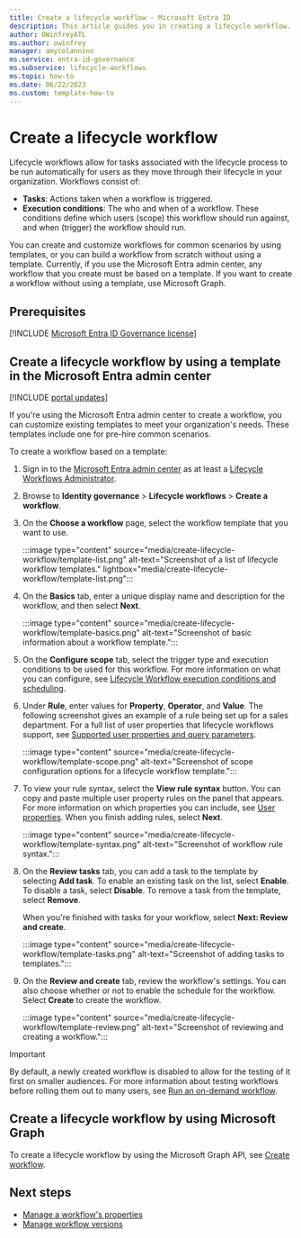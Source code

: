 ```yaml
---
title: Create a lifecycle workflow - Microsoft Entra ID
description: This article guides you in creating a lifecycle workflow.
author: OWinfreyATL
ms.author: owinfrey
manager: amycolannino
ms.service: entra-id-governance
ms.subservice: lifecycle-workflows
ms.topic: how-to
ms.date: 06/22/2023
ms.custom: template-how-to
---
```


# Create a lifecycle workflow

Lifecycle workflows allow for tasks associated with the lifecycle process to be run automatically for users as they move through their lifecycle in your organization. Workflows consist of:

- **Tasks**: Actions taken when a workflow is triggered.
- **Execution conditions**: The who and when of a workflow. These conditions define which users (scope) this workflow should run against, and when (trigger) the workflow should run.

You can create and customize workflows for common scenarios by using templates, or you can build a workflow from scratch without using a template. Currently, if you use the Microsoft Entra admin center, any workflow that you create must be based on a template. If you want to create a workflow without using a template, use Microsoft Graph.

## Prerequisites

[!INCLUDE [Microsoft Entra ID Governance license](../includes/entra-entra-governance-license.md)]


## Create a lifecycle workflow by using a template in the Microsoft Entra admin center

[!INCLUDE [portal updates](../includes/portal-update.md)]

If you're using the Microsoft Entra admin center to create a workflow, you can customize existing templates to meet your organization's needs. These templates include one for pre-hire common scenarios.

To create a workflow based on a template:

1. Sign in to the [Microsoft Entra admin center](https://entra.microsoft.com) as at least a [Lifecycle Workflows Administrator](../identity/role-based-access-control/permissions-reference.md#lifecycle-workflows-administrator).

1. Browse to **Identity governance** > **Lifecycle workflows** > **Create a workflow**.

1. On the **Choose a workflow** page, select the workflow template that you want to use.

    :::image type="content" source="media/create-lifecycle-workflow/template-list.png" alt-text="Screenshot of a list of lifecycle workflow templates." lightbox="media/create-lifecycle-workflow/template-list.png":::
1. On the **Basics** tab, enter a unique display name and description for the workflow, and then select **Next**.

    :::image type="content" source="media/create-lifecycle-workflow/template-basics.png" alt-text="Screenshot of basic information about a workflow template.":::

1. On the **Configure scope** tab, select the trigger type and execution conditions to be used for this workflow. For more information on what you can configure, see [Lifecycle Workflow execution conditions and scheduling](lifecycle-workflow-execution-conditions.md).

1. Under **Rule**, enter values for **Property**, **Operator**, and **Value**. The following screenshot gives an example of a rule being set up for a sales department. For a full list of user properties that lifecycle workflows support, see [Supported user properties and query parameters](/graph/api/resources/identitygovernance-rulebasedsubjectset?view=graph-rest-beta&preserve-view=true#supported-user-properties-and-query-parameters).

    :::image type="content" source="media/create-lifecycle-workflow/template-scope.png" alt-text="Screenshot of scope configuration options for a lifecycle workflow template.":::

1. To view your rule syntax, select the **View rule syntax** button. You can copy and paste multiple user property rules on the panel that appears. For more information on which properties you can include, see [User properties](/graph/aad-advanced-queries?tabs=http#user-properties). When you finish adding rules, select **Next**.

    :::image type="content" source="media/create-lifecycle-workflow/template-syntax.png" alt-text="Screenshot of workflow rule syntax.":::

1. On the **Review tasks** tab, you can add a task to the template by selecting **Add task**. To enable an existing task on the list, select **Enable**. To disable a task, select **Disable**. To remove a task from the template, select **Remove**.

    When you're finished with tasks for your workflow, select **Next: Review and create**.

    :::image type="content" source="media/create-lifecycle-workflow/template-tasks.png" alt-text="Screenshot of adding tasks to templates.":::

1. On the **Review and create** tab, review the workflow's settings. You can also choose whether or not to enable the schedule for the workflow. Select **Create** to create the workflow.

    :::image type="content" source="media/create-lifecycle-workflow/template-review.png" alt-text="Screenshot of reviewing and creating a workflow.":::

> [!IMPORTANT]
> By default, a newly created workflow is disabled to allow for the testing of it first on smaller audiences. For more information about testing workflows before rolling them out to many users, see [Run an on-demand workflow](on-demand-workflow.md).

## Create a lifecycle workflow by using Microsoft Graph

To create a lifecycle workflow by using the Microsoft Graph API, see [Create workflow](/graph/api/identitygovernance-lifecycleworkflowscontainer-post-workflows).

## Next steps

- [Manage a workflow's properties](manage-workflow-properties.md)
- [Manage workflow versions](manage-workflow-tasks.md)
